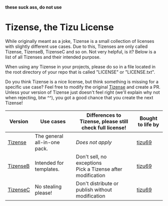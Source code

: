 **these suck ass, do not use**

# Tizense, the Tizu License

While originally meant as a joke, Tizense is a small collection of licenses with slightly different use cases. Due to this, Tizenses are only called Tizense, TizenseB, TizenseC and so on. Not very helpful, is it? Below is a list of all Tizenses and their intended purpose.

When using any Tizense in your projects, please do so in a file located in the root directory of your repo that is called "LICENSE" or "LICENSE.txt".

Do you think Tizense is a nice license, but think something is missing for a specific use case? Feel free to modify the original [Tizense](tz/a.txt) and create a PR.
Unless your version of Tizense just doesn't feel right (we'll explain why not when rejecting, btw ^^), you got a good chance that you create the next Tizense!

| Version              | Use cases                    | Differences to Tizense, **please still check full license!**   | Bought to life by                   |
| -------------------- | ---------------------------- | -------------------------------------------------------------- | ----------------------------------- |
| [Tizense](tz/a.txt)  | The general all-in-one pack. | _Does not apply_                                               | [tizu69](https://github.com/tizu69) |
| [TizenseB](tz/b.txt) | Intended for templates.      | Don't sell, no exceptions<br>Pick a Tizense after modification | [tizu69](https://github.com/tizu69) |
| [TizenseC](tz/c.txt) | No stealing please!          | Don't distribute or publish without modification               | [tizu69](https://github.com/tizu69) |
